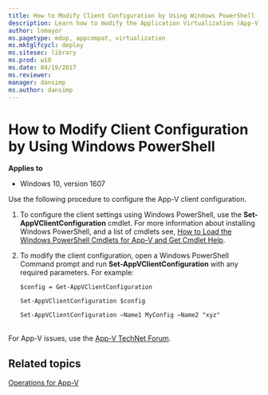 ```yaml
---
title: How to Modify Client Configuration by Using Windows PowerShell (Windows 10)
description: Learn how to modify the Application Virtualization (App-V) client configuration by using Windows PowerShell.
author: lomayor
ms.pagetype: mdop, appcompat, virtualization
ms.mktglfcycl: deploy
ms.sitesec: library
ms.prod: w10
ms.date: 04/19/2017
ms.reviewer: 
manager: dansimp
ms.author: dansimp
---
```



# How to Modify Client Configuration by Using Windows PowerShell

**Applies to**
-   Windows 10, version 1607

Use the following procedure to configure the App-V client configuration.

1.  To configure the client settings using Windows PowerShell, use the **Set-AppVClientConfiguration** cmdlet. For more information about installing Windows PowerShell, and a list of cmdlets see, [How to Load the Windows PowerShell Cmdlets for App-V and Get Cmdlet Help](appv-load-the-powershell-cmdlets-and-get-cmdlet-help.md).

2.  To modify the client configuration, open a Windows PowerShell Command prompt and run **Set-AppVClientConfiguration** with any required parameters. For example:

    `$config = Get-AppVClientConfiguration`

    `Set-AppVClientConfiguration $config`

    `Set-AppVClientConfiguration –Name1 MyConfig –Name2 "xyz"`


 
 
<br>For App-V issues, use the [App-V TechNet Forum](https://social.technet.microsoft.com/Forums/en-US/home?forum=mdopappv).

## Related topics

[Operations for App-V](appv-operations.md)
